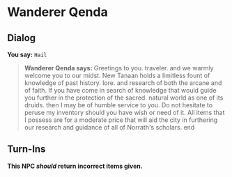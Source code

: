 # Wanderer Qenda


## Dialog

**You say:** `Hail`



>**Wanderer Qenda says:** Greetings to you. traveler. and we warmly welcome you to our midst. New Tanaan holds a limitless fount of knowledge of past history. lore. and research of both the arcane and of faith. If you have come in search of knowledge that would guide you further in the protection of the sacred. natural world as one of its druids. then I may be of humble service to you. Do not hesitate to peruse my inventory should you have wish or need of it. All items that I possess are for a moderate price that will aid the city in furthering our research and guidance of all of Norrath's scholars.
end



## Turn-Ins



**This NPC *should* return incorrect items given.**





